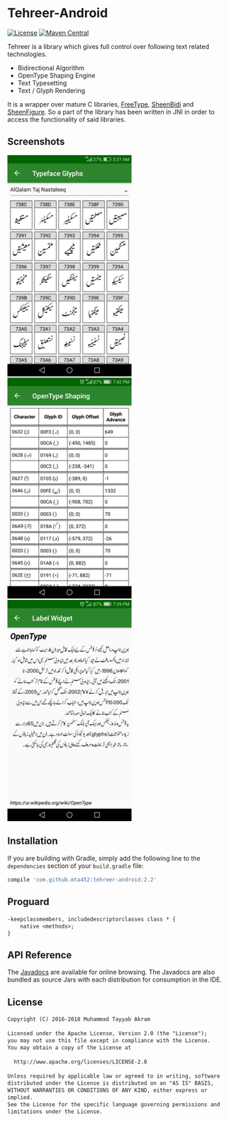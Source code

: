 # Tehreer-Android
[![License](https://img.shields.io/badge/License-Apache%202.0-blue.svg)](https://opensource.org/licenses/Apache-2.0)
[![Maven Central](https://img.shields.io/maven-central/v/com.github.mta452/tehreer-android.svg)](http://search.maven.org/#search%7Cga%7C1%7Cg%3A%22com.github.mta452%22%20AND%20a%3A%22tehreer-android%22)

Tehreer is a library which gives full control over following text related technologies.

* Bidirectional Algorithm
* OpenType Shaping Engine
* Text Typesetting
* Text / Glyph Rendering

It is a wrapper over mature C libraries, [FreeType](https://www.freetype.org), [SheenBidi](https://github.com/mta452/SheenBidi) and [SheenFigure](https://github.com/mta452/SheenFigure). So a part of the library has been written in JNI in order to access the functionality of said libraries.

## Screenshots
<img src="./screenshots/001.png" width="280"> <img src="./screenshots/002.png" width="280"> <img src="./screenshots/003.png" width="280">

## Installation
If you are building with Gradle, simply add the following line to the `dependencies` section of your `build.gradle` file:

```groovy
compile 'com.github.mta452:tehreer-android:2.2'
```

## Proguard
```
-keepclassmembers, includedescriptorclasses class * {
    native <methods>;
}
```

## API Reference
The [Javadocs](https://mta452.github.io/Tehreer-Android/apidocs/) are available for online browsing. The Javadocs are also bundled as source Jars with each distribution for consumption in the IDE.

## License
```
Copyright (C) 2016-2018 Muhammad Tayyab Akram

Licensed under the Apache License, Version 2.0 (the "License");
you may not use this file except in compliance with the License.
You may obtain a copy of the License at

  http://www.apache.org/licenses/LICENSE-2.0

Unless required by applicable law or agreed to in writing, software
distributed under the License is distributed on an "AS IS" BASIS,
WITHOUT WARRANTIES OR CONDITIONS OF ANY KIND, either express or implied.
See the License for the specific language governing permissions and
limitations under the License.
```
